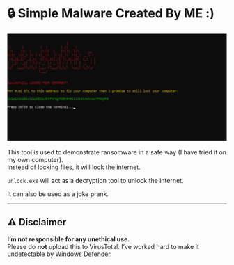 # 🔒 Simple Malware Created By ME :)

![Screenshot](1.png)

This tool is used to demonstrate ransomware in a safe way (I have tried it on my own computer).  
Instead of locking files, it will lock the internet.  

`unlock.exe` will act as a decryption tool to unlock the internet.  

It can also be used as a joke prank.

---

## ⚠️ Disclaimer

**I’m not responsible for any unethical use.**  
Please do **not** upload this to VirusTotal. I’ve worked hard to make it undetectable by Windows Defender.
